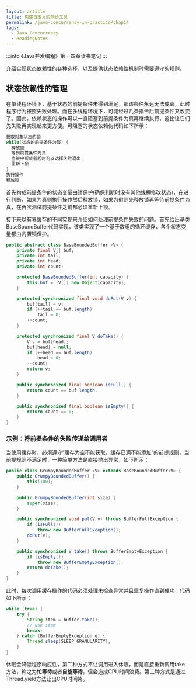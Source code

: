 ```yaml
---
layout: article
title: 构建自定义的同步工具
permalink: /java-concurrency-in-practice/chap14
tags:
  - Java Concurrency
  - ReadingNotes
---
```


:::info
《Java并发编程》第十四章读书笔记
:::

介绍实现状态依赖性的各种选择，以及提供状态依赖性机制时需要遵守的规则。

## 状态依赖性的管理

在单线程环境下，基于状态的前提条件未得到满足，那该条件永远无法成真，此时程序行为按照失败处理。而在多线程环境下，可能经过几条指令后前提条件又改变了。因此，依赖状态的操作可以一直阻塞到前提条件为真再继续执行，这比让它们先失败再实现起来更方便。可阻塞的状态依赖伪代码如下所示：

```java
获取对象状态的锁
while(状态的前提条件为假) {
  释放锁
  等到前提条件为真
  当被中断或者超时可以选择失败退出
  重新上锁
}
执行操作
释放锁
```

首先构成前提条件的状态变量由锁保护(确保判断时没有其他线程修改状态)，在进行判断，如果为真则执行操作然后释放锁，如果为假则先释放锁再等待前提条件为真，在再次测试前提条件之前都必须重新上锁。

接下来以有界缓存的不同实现来介绍如何处理前提条件失败的问题。首先给出基类BaseBoundBuffer代码实现，该类实现了一个基于数组的循环缓存，各个状态变量都由内置锁保护。

```java
public abstract class BaseBoundedBuffer <V> {
    private final V[] buf;
    private int tail;
    private int head;
    private int count;

    protected BaseBoundedBuffer(int capacity) {
        this.buf = (V[]) new Object[capacity];
    }

    protected synchronized final void doPut(V v) {
        buf[tail] = v;
        if (++tail == buf.length)
            tail = 0;
        ++count;
    }

    protected synchronized final V doTake() {
        V v = buf[head];
        buf[head] = null;
        if (++head == buf.length)
            head = 0;
        --count;
        return v;
    }

    public synchronized final boolean isFull() {
        return count == buf.length;
    }

    public synchronized final boolean isEmpty() {
        return count == 0;
    }
}
```

### 示例：将前提条件的失败传递给调用者

当使用缓存时，必须遵守“缓存为空不能获取，缓存已满不能添加”的前提规则，当前提规则不满足时，一种简单方法是直接抛出异常，如下所示：

```java
public class GrumpyBoundedBuffer <V> extends BaseBoundedBuffer<V> {
    public GrumpyBoundedBuffer() {
        this(100);
    }

    public GrumpyBoundedBuffer(int size) {
        super(size);
    }

    public synchronized void put(V v) throws BufferFullException {
        if (isFull())
            throw new BufferFullException();
        doPut(v);
    }

    public synchronized V take() throws BufferEmptyException {
        if (isEmpty())
            throw new BufferEmptyException();
        return doTake();
    }
}
```

此时，每次调用缓存操作的代码必须处理未检查异常并且重复操作直到成功，代码如下所示：

```java
while (true) {
    try {
        String item = buffer.take();
        // use item
        break;
    } catch (BufferEmptyException e) {
        Thread.sleep(SLEEP_GRANULARITY);
    }
}
```

休眠会降低程序响应性，第二种方式不让调用进入休眠，而是直接重新调用take方法，称之为**忙等待**或者**自旋等待**，但会造成CPU时间浪费。第三种方式是通过Thread.yield方法让出CPU时间片。
